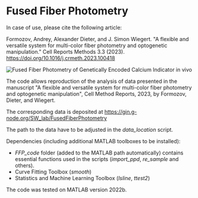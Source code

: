 # Fused Fiber Photometry

In case of use, please cite the following article:

Formozov, Andrey, Alexander Dieter, and J. Simon Wiegert. "A flexible and versatile system for multi-color fiber photometry and optogenetic manipulation." Cell Reports Methods 3.3 (2023). https://doi.org/10.1016/j.crmeth.2023.100418

![Fused Fiber Photometry of Genetically Encoded Calcium Indicator in vivo](photometry_calcium_activity_405_470nm.png)

The code allows reproduction of the analysis of data presented in the manuscript "A flexible and versatile system for multi-color fiber photometry and optogenetic manipulation", Cell Method Reports, 2023, by Formozov, Dieter, and Wiegert. 

The corresponding data is deposited at https://gin.g-node.org/SW_lab/FusedFiberPhotometry

The path to the data have to be adjusted in the *data_location* script. 

Dependencies (including additional MATLAB toolboxes to be installed):
- *FFP_code* folder (added to the MATLAB path automatically) contains essential functions used in the scripts (*import_ppd*, *re_sample* and others).
- Curve Fitting Toolbox (*smooth*)
- Statistics and Machine Learning Toolbox (*lsline*, *ttest2*)  

The code was tested on MATLAB version 2022b.
